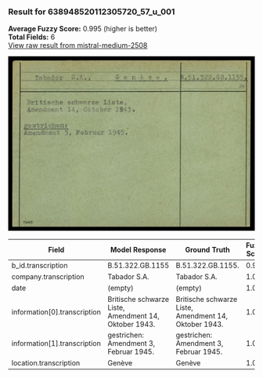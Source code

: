 ### Result for 638948520112305720_57_u_001
**Average Fuzzy Score:** 0.995 (higher is better)<br>
**Total Fields:** 6<br>
[View raw result from mistral-medium-2508](https://github.com/RISE-UNIBAS/humanities_data_benchmark/blob/main/results/2025-10-24/T0327/request_T0327_638948520112305720_57_u_001.json)

<img src="https://github.com/RISE-UNIBAS/humanities_data_benchmark/blob/main/benchmarks/blacklist/images/638948520112305720_57_u_001.jpg?raw=true" alt="638948520112305720_57_u_001" width="600px">

| Field | Model Response | Ground Truth | Fuzzy Score | Match |
|-------|----------------|--------------|-------------|-------|
| b_id.transcription | B.51.322.GB.1155 | B.51.322.GB.1155. | 0.970 | ✅ |
| company.transcription | Tabador S.A. | Tabador S.A. | 1.000 | ✅ |
| date | (empty) | (empty) | 1.000 | ✅ |
| information[0].transcription | Britische schwarze Liste,<br>Amendment 14, Oktober 1943. | Britische schwarze Liste,<br>Amendment 14, Oktober 1943. | 1.000 | ✅ |
| information[1].transcription | gestrichen:<br>Amendment 3, Februar 1945. | gestrichen:<br>Amendment 3, Februar 1945. | 1.000 | ✅ |
| location.transcription | Genève | Genève | 1.000 | ✅ |
